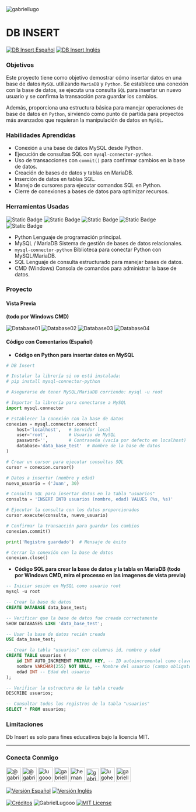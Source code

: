 <img align="center" src="https://media.licdn.com/dms/image/v2/D4D16AQGUNxQ7NSC05A/profile-displaybackgroundimage-shrink_350_1400/profile-displaybackgroundimage-shrink_350_1400/0/1738695150340?e=1744243200&v=beta&t=oXX-ixT9bR3dJcYCLv4KBs5wjKFoeP0524kFGHQMYmQ" alt="gabriellugo" />

# DB INSERT

<a href="https://github.com/GabrielLugooo/DB-Insert/blob/main/README%20Spanish.md" target="_blank" rel="noreferrer noopener"> <img align="center" src="https://img.shields.io/badge/DB%20Insert%20Español-000000" alt="DB Insert Español" /></a>
<a href="https://github.com/GabrielLugooo/DB-Insert" target="_blank" rel="noreferrer noopener"> <img align="center" src="https://img.shields.io/badge/DB%20Insert%20Inglés-green" alt="DB Insert Inglés" /></a>

### Objetivos

Este proyecto tiene como objetivo demostrar cómo insertar datos en una base de datos `MySQL` utilizando `MariaDB` y `Python`. Se establece una conexión con la base de datos, se ejecuta una consulta `SQL` para insertar un nuevo usuario y se confirma la transacción para guardar los cambios.

Además, proporciona una estructura básica para manejar operaciones de base de datos en `Python`, sirviendo como punto de partida para proyectos más avanzados que requieran la manipulación de datos en `MySQL`.

### Habilidades Aprendidas

- Conexión a una base de datos MySQL desde Python.
- Ejecución de consultas SQL con `mysql-connector-python`.
- Uso de transacciones con `commit()` para confirmar cambios en la base de datos.
- Creación de bases de datos y tablas en MariaDB.
- Inserción de datos en tablas SQL.
- Manejo de cursores para ejecutar comandos SQL en Python.
- Cierre de conexiones a bases de datos para optimizar recursos.

### Herramientas Usadas

![Static Badge](https://img.shields.io/badge/Python-000000?logo=python&logoSize=auto)
![Static Badge](https://img.shields.io/badge/MySQL-000000?logo=mysql&logoSize=auto)
![Static Badge](https://img.shields.io/badge/MariaDB-000000?logo=mariadb&logoSize=auto)
![Static Badge](https://img.shields.io/badge/SQL-000000?logo=sql&logoSize=auto)
![Static Badge](https://img.shields.io/badge/Bash%20CMD-000000?logo=bash&logoSize=auto)

- Python Lenguaje de programación principal.
- MySQL / MariaDB Sistema de gestión de bases de datos relacionales.
- `mysql-connector-python` Biblioteca para conectar Python con MySQL/MariaDB.
- SQL Lenguaje de consulta estructurado para manejar bases de datos.
- CMD (Windows) Consola de comandos para administrar la base de datos.

### Proyecto

#### Vista Previa

**(todo por Windows CMD)**

<img align="center" src="https://i.imgur.com/ZO9TsjB.jpeg" alt="Database01" />
<img align="center" src="https://i.imgur.com/G4rKQV8.jpeg" alt="Database02" />
<img align="center" src="https://i.imgur.com/zypP0gc.jpeg" alt="Database03" />
<img align="center" src="https://i.imgur.com/i2KFgMd.jpeg" alt="Database04" />

#### Código con Comentarios (Español)

- **Código en Python para insertar datos en MySQL**

```python
# DB Insert

# Instalar la librería si no está instalada:
# pip install mysql-connector-python

# Asegurarse de tener MySQL/MariaDB corriendo: mysql -u root

# Importar la librería para conectarse a MySQL
import mysql.connector

# Establecer la conexión con la base de datos
conexion = mysql.connector.connect(
    host='localhost',   # Servidor local
    user='root',        # Usuario de MySQL
    password='',        # Contraseña (vacía por defecto en localhost)
    database='data_base_test'  # Nombre de la base de datos
)

# Crear un cursor para ejecutar consultas SQL
cursor = conexion.cursor()

# Datos a insertar (nombre y edad)
nuevo_usuario = ('Juan', 30)

# Consulta SQL para insertar datos en la tabla "usuarios"
consulta = 'INSERT INTO usuarios (nombre, edad) VALUES (%s, %s)'

# Ejecutar la consulta con los datos proporcionados
cursor.execute(consulta, nuevo_usuario)

# Confirmar la transacción para guardar los cambios
conexion.commit()

print('Registro guardado')  # Mensaje de éxito

# Cerrar la conexión con la base de datos
conexion.close()
```

- **Código SQL para crear la base de datos y la tabla en MariaDB**
  **(todo por Windows CMD, mira el processo en las imagenes de vista previa)**

```sql
-- Iniciar sesión en MySQL como usuario root
mysql -u root

-- Crear la base de datos
CREATE DATABASE data_base_test;

-- Verificar que la base de datos fue creada correctamente
SHOW DATABASES LIKE 'data_base_test';

-- Usar la base de datos recién creada
USE data_base_test;

-- Crear la tabla "usuarios" con columnas id, nombre y edad
CREATE TABLE usuarios (
    id INT AUTO_INCREMENT PRIMARY KEY, -- ID autoincremental como clave primaria
    nombre VARCHAR(255) NOT NULL, -- Nombre del usuario (campo obligatorio)
    edad INT -- Edad del usuario
);

-- Verificar la estructura de la tabla creada
DESCRIBE usuarios;

-- Consultar todos los registros de la tabla "usuarios"
SELECT * FROM usuarios;
```

### Limitaciones

Db Insert es solo para fines educativos bajo la licencia MIT.

---

<h3 align="left">Conecta Conmigo</h3>

<p align="left">
<a href="https://www.youtube.com/@gabriellugooo" target="_blank" rel="noreferrer noopener"> <img align="center" src="https://img.icons8.com/?size=50&id=55200&format=png" alt="@gabriellugooo" height="40" width="40" /></a>
<a href="http://www.tiktok.com/@gabriellugooo" target="_blank" rel="noreferrer noopener"> <img align="center" src="https://img.icons8.com/?size=50&id=118638&format=png" alt="@gabriellugooo" height="40" width="40" /></a>
<a href="https://instagram.com/lugooogabriel" target="_blank" rel="noreferrer noopener"> <img align="center" src="https://img.icons8.com/?size=50&id=32309&format=png" alt="lugooogabriel" height="40" width="40" /></a>
<a href="https://twitter.com/gabriellugo__" target="_blank" rel="noreferrer noopener"> <img align="center" src="https://img.icons8.com/?size=50&id=phOKFKYpe00C&format=png" alt="gabriellugo__" height="40" width="40" /></a>
<a href="https://www.linkedin.com/in/hernando-gabriel-lugo" target="_blank" rel="noreferrer noopener"> <img align="center" src="https://img.icons8.com/?size=50&id=8808&format=png" alt="hernando-gabriel-lugo" height="40" width="40" /></a>
<a href="https://github.com/GabrielLugooo" target="_blank" rel="noreferrer noopener"> <img align="center" src="https://img.icons8.com/?size=80&id=AngkmzgE6d3E&format=png" alt="gabriellugooo" height="34" width="34" /></a>
<a href="mailto:lugohernandogabriel@gmail.com"> <img align="center" src="https://img.icons8.com/?size=50&id=38036&format=png" alt="lugohernandogabriel@gmail.com" height="40" width="40" /></a>
<a href="https://linktr.ee/gabriellugooo" target="_blank" rel="noreferrer noopener"> <img align="center" src="https://simpleicons.org/icons/linktree.svg" alt="gabriellugooo" height="40" width="40" /></a>
</p>

<p align="left">
<a href="https://github.com/GabrielLugooo/GabrielLugooo/blob/main/Readme%20Spanish.md" target="_blank" rel="noreferrer noopener"> <img align="center" src="https://img.shields.io/badge/Versión%20Español-000000" alt="Versión Español" /></a>
<a href="https://github.com/GabrielLugooo/GabrielLugooo/blob/main/README.md" target="_blank" rel="noreferrer noopener"> <img align="center" src="https://img.shields.io/badge/Versión%20Inglés-Green" alt="Versión Inglés" /></a>

</p>

<a href="https://linktr.ee/gabriellugooo" target="_blank" rel="noreferrer noopener"> <img align="center" src="https://img.shields.io/badge/Créditos-Gabriel%20Lugo-green" alt="Créditos" /></a>
<img align="center" src="https://komarev.com/ghpvc/?username=GabrielLugoo&label=Vistas%20del%20Perfil&color=green&base=2000" alt="GabrielLugooo" />
<a href="" target="_blank" rel="noreferrer noopener"> <img align="center" src="https://img.shields.io/badge/License-MIT-green" alt="MIT License" /></a>
